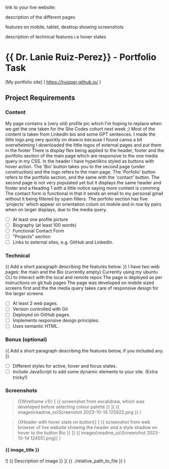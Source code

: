 <!-- ###### -->
link to your live website:

<!-- ###### -->
description of the different pages

<!-- ###### -->
features on mobile, tablet, desktop
showing screenshots 

<!-- ###### -->
description of technical features i.e hover states

# {{ Dr. Lanie Ruiz-Perez}} - Portfolio Task
[My portfolio site] ( https://lruizper.github.io/ )
## Project Requirements
### Content
My page contains a (very old) profile pic which I'm hoping to replace
when we get the one taken for the She Codes cohort next week ;)
Most of the content is taken from LinkedIn bio and some GPT sentences.
I made the little logo.png very quickly on draw.io because I found canva a bit overwhelming
I downloaded the little logos of external pages and put them in the footer
There is display flex being applied to the header, footer and the portfolio section of the main page which are responsive to the one media query in my CSS.
In the header I have hyperlikns styled as buttons with hover action. The 'Bio' button takes you to the second page (under construction) and the logo refers to the main page. The 'Porfolio' button refers to the portfolio section, and the same with the 'contact' button.
The second page is not very populated yet but it displays the same header and footer and a Heading 1 with 
a little notice saying more content is comming
The contact form is functional in that it sends an email to my personal gmail without it being filtered by spam filters.
The porfolio section has five 'projects' which appear on orientation colum on mobile and in row by pairs when on larger displays, due to the media query.
- [ ] At least one profile picture
- [ ] Biography (at least 100 words)
- [ ] Functional Contact Form
- [ ] "Projects" section
- [ ] Links to external sites, e.g. GitHub and LinkedIn.
### Technical
{{ Add a short paragraph describing the features below. }}
I have two web pages: the main and the Bio (currently empty)
Currently using my ubuntu CLI to interact with the local and remote repos
The page is deployed as per instructions on git hub pages
The page was developed on mobile sized screens first and the the media query takes care of 
responsive design for the larger screens
- [ ] At least 2 web pages.
- [ ] Version controlled with Git
- [ ] Deployed on GitHub pages.
- [ ] Implements responsive design principles.
- [ ] Uses semantic HTML.
### Bonus (optional)
{{ Add a short paragraph describing the features below, if you included any. }}
- [ ] Different styles for active, hover and focus states.
- [ ] Include JavaScript to add some dynamic elements to your site. (Extra
tricky!)
### Screenshots
> {{Wireframe v1}}
[ {{ screenshot from excalidraw, which was developed before selecting colour palette }} ]( {{ images\readme_ss\Screenshot 2023-10-14 125922.png }} )

> {{Header with hover state on button}}
[ {{ screenshot from web browser of live website showing the header and a style shadow on hover
to the button Bio }} ]( {{ images\readme_ss\Screenshot 2023-10-14 124551.png}} )

#### {{ image_title }}
![ {{ Description of image }} ]( {{ ./relative_path_to_file }} )